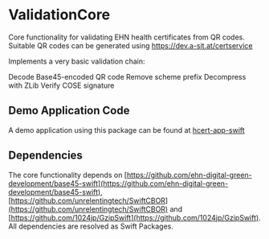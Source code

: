 # ValidationCore

Core functionality for validating EHN health certificates from QR codes. Suitable QR codes can be generated using https://dev.a-sit.at/certservice

Implements a very basic validation chain:

Decode Base45-encoded QR code
Remove scheme prefix
Decompress with ZLib
Verify COSE signature


## Demo Application Code

A demo application using this package can be found at [hcert-app-swift](https://github.com/ehn-digital-green-development/hcert-app-swift)

## Dependencies

The core functionality depends on [https://github.com/ehn-digital-green-development/base45-swift](https://github.com/ehn-digital-green-development/base45-swift), [https://github.com/unrelentingtech/SwiftCBOR](https://github.com/unrelentingtech/SwiftCBOR) and [https://github.com/1024jp/GzipSwift](https://github.com/1024jp/GzipSwift).
All dependencies are resolved as Swift Packages.
